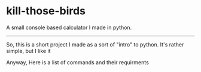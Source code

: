 # kill-those-birds
A small console based calculator I made in python.

---------------------------------------------------------

So, this is a short project I made as a sort of "intro" to python.  It's rather simple, but I like it

Anyway, Here is a list of commands and their requirments



